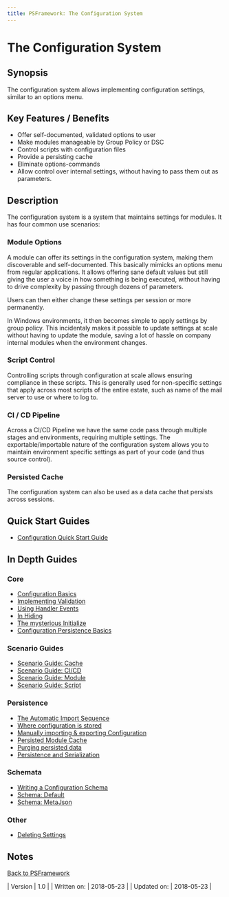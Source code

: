 ```yaml
---
title: PSFramework: The Configuration System
---
```

# The Configuration System
## Synopsis

The configuration system allows implementing configuration settings, similar to an options menu.

## Key Features / Benefits

 - Offer self-documented, validated options to user
 - Make modules manageable by Group Policy or DSC
 - Control scripts with configuration files
 - Provide a persisting cache
 - Eliminate options-commands
 - Allow control over internal settings, without having to pass them out as parameters.

## Description

The configuration system is a system that maintains settings for modules.
It has four common use scenarios:

### Module Options

A module can offer its settings in the configuration system, making them discoverable and self-documented.
This basically mimicks an options menu from regular applications.
It allows offering sane default values but still giving the user a voice in how something is being executed, without having to drive complexity by passing through dozens of parameters.

Users can then either change these settings per session or more permanently.

In Windows environments, it then becomes simple to apply settings by group policy.
This incidentaly makes it possible to update settings at scale without having to update the module, saving a lot of hassle on company internal modules when the environment changes.

### Script Control

Controlling scripts through configuration at scale allows ensuring compliance in these scripts.
This is generally used for non-specific settings that apply across most scripts of the entire estate, such as name of the mail server to use or where to log to.

### CI / CD Pipeline

Across a CI/CD Pipeline we have the same code pass through multiple stages and environments, requiring multiple settings.
The exportable/importable nature of the configuration system allows you to maintain environment specific settings as part of your code (and thus source control).

### Persisted Cache

The configuration system can also be used as a data cache that persists across sessions.

## Quick Start Guides

 - [Configuration Quick Start Guide](https://psframework.org/documentation/quickstart/psframework/configuration.html)

## In Depth Guides
### Core

 - [Configuration Basics](configuration/basics.html)
 - [Implementing Validation](configuration/validation.html)
 - [Using Handler Events](configuration/handler.html)
 - [In Hiding](configuration/in-hiding.html)
 - [The mysterious Initialize](configuration/initialize.html)
 - [Configuration Persistence Basics](configuration/persistence-basics.html)

### Scenario Guides

 - [Scenario Guide: Cache](configuration/scenario-cache.html)
 - [Scenario Guide: CI/CD](configuration/scenario-ci-cd.html)
 - [Scenario Guide: Module](configuration/scenario-module.html)
 - [Scenario Guide: Script](configuration/scenario-script.html)

### Persistence

 - [The Automatic Import Sequence](configuration/import.html)
 - [Where configuration is stored](configuration/persistence-location.html)
 - [Manually importing & exporting Configuration](configuration/persistence-manual-export-import.html)
 - [Persisted Module Cache](configuration/persistence-module-cache.html)
 - [Purging persisted data](configuration/persistence-purge.html)
 - [Persistence and Serialization](configuration/persistence-serialization.html)

### Schemata

 - [Writing a Configuration Schema](configuration/schema-writing.html)
 - [Schema: Default](configuration/schema-default.html)
 - [Schema: MetaJson](configuration/schema-metajson.html)

### Other

 - [Deleting Settings](configuration/deleting-settings.html)

## Notes
[Back to PSFramework](https://psframework.org/documentation/documents/psframework.html)

| Version | 1.0 |
| Written on: | 2018-05-23 |
| Updated on: | 2018-05-23 |

